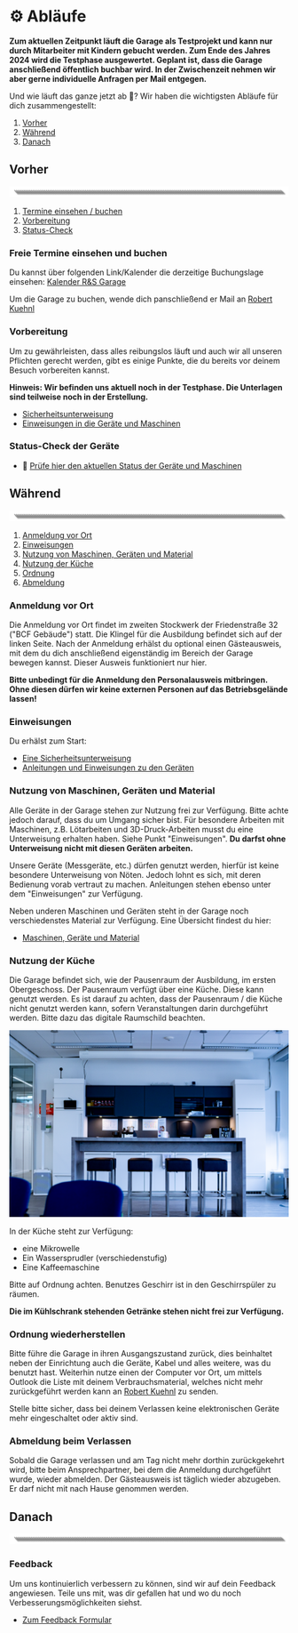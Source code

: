 # ⚙️ Abläufe

**Zum aktuellen Zeitpunkt läuft die Garage als Testprojekt und kann nur durch Mitarbeiter mit Kindern gebucht werden. Zum Ende des Jahres 2024 wird die Testphase ausgewertet. Geplant ist, dass die Garage anschließend öffentlich buchbar wird. In der Zwischenzeit nehmen wir aber gerne individuelle Anfragen per Mail entgegen.**

Und wie läuft das ganze jetzt ab 🤔? Wir haben die wichtigsten Abläufe für dich zusammengestellt:

1. [Vorher](#Vorher)
2. [Während](#Während)
3. [Danach](#Danach) 

## Vorher
![image](https://github.com/Rohde-Schwarz-Garage/.github/blob/main/ressources/graphics/2024_03_13_Trennbanner_GitHub_Grey_Transparent.png?raw=true)

1. [Termine einsehen / buchen](#Freie-Termine-einsehen-und-buchen)
2. [Vorbereitung](#Vorbereitung)
3. [Status-Check](#Status-Check-der-Geräte)

### Freie Termine einsehen und buchen
Du kannst über folgenden Link/Kalender die derzeitige Buchungslage einsehen: [Kalender R&S Garage](https://outlook.live.com/owa/calendar/00000000-0000-0000-0000-000000000000/97575a0f-087c-4ba4-80c1-9fd4bad7214c/cid-3B09161DCF70F723/index.html)

Um die Garage zu buchen, wende dich panschließend er Mail an [Robert Kuehnl](mailto:robert.kuehnl@rohde-schwarz.com)

### Vorbereitung
Um zu gewährleisten, dass alles reibungslos läuft und auch wir all unseren Pflichten gerecht werden, gibt es einige Punkte, die du bereits vor deinem Besuch vorbereiten kannst. 

**Hinweis: Wir befinden uns aktuell noch in der Testphase. Die Unterlagen sind teilweise noch in der Erstellung.**
- [Sicherheitsunterweisung](https://elearning-poc.rohde-schwarz.com/course/view.php?id=5)
- [Einweisungen in die Geräte und Maschinen](https://elearning-poc.rohde-schwarz.com/course/index.php?categoryid=9)

### Status-Check der Geräte

- 🛑 [Prüfe hier den aktuellen Status der Geräte und Maschinen](https://github.com/orgs/Rohde-Schwarz-Garage/discussions/categories/statusmeldungen)

## Während
![image](https://github.com/Rohde-Schwarz-Garage/.github/blob/main/ressources/graphics/2024_03_13_Trennbanner_GitHub_Grey_Transparent.png?raw=true)

1. [Anmeldung vor Ort](#Anmeldung-vor-Ort)
2. [Einweisungen](#Einweisungen)
3. [Nutzung von Maschinen, Geräten und Material](#Nutzung-von-Maschinen-Geräten-und-Material)
4. [Nutzung der Küche](#Nutzung-der-Küche)
5. [Ordnung](#Ordnung-wiederherstellen)
6. [Abmeldung](#Abmeldung-beim-Verlassen)

### Anmeldung vor Ort
Die Anmeldung vor Ort findet im zweiten Stockwerk der Friedenstraße 32 ("BCF Gebäude") statt. Die Klingel für die Ausbildung befindet sich auf der linken Seite. Nach der Anmeldung erhälst du optional einen Gästeausweis, mit dem du dich anschließend eigenständig im Bereich der Garage bewegen kannst. Dieser Ausweis funktioniert nur hier.

**Bitte unbedingt für die Anmeldung den Personalausweis mitbringen. Ohne diesen dürfen wir keine externen Personen auf das Betriebsgelände lassen!**

### Einweisungen
Du erhälst zum Start:
- [Eine Sicherheitsunterweisung](https://elearning-poc.rohde-schwarz.com/course/view.php?id=5) 
- [Anleitungen und Einweisungen zu den Geräten](https://elearning-poc.rohde-schwarz.com/course/index.php?categoryid=9)

### Nutzung von Maschinen, Geräten und Material
Alle Geräte in der Garage stehen zur Nutzung frei zur Verfügung. Bitte achte jedoch darauf, dass du um Umgang sicher bist. Für besondere Arbeiten mit Maschinen, z.B. Lötarbeiten und 3D-Druck-Arbeiten musst du eine Unterweisung erhalten haben. Siehe Punkt "Einweisungen". **Du darfst ohne Unterweisung nicht mit diesen Geräten arbeiten.**

Unsere Geräte (Messgeräte, etc.) dürfen genutzt werden, hierfür ist keine besondere Unterweisung von Nöten. Jedoch lohnt es sich, mit deren Bedienung vorab vertraut zu machen. Anleitungen stehen ebenso unter dem "Einweisungen" zur Verfügung.

Neben underen Maschinen und Geräten steht in der Garage noch verschiedenstes Material zur Verfügung. Eine Übersicht findest du hier:

- [Maschinen, Geräte und Material](/documentation/02_maschinen_geräte_material.md)

### Nutzung der Küche
Die Garage befindet sich, wie der Pausenraum der Ausbildung, im ersten Obergeschoss. Der Pausenraum verfügt über eine Küche. Diese kann genutzt werden. Es ist darauf zu achten, dass der Pausenraum / die Küche nicht genutzt werden kann, sofern Veranstaltungen darin durchgeführt werden. Bitte dazu das digitale Raumschild beachten.

![Kueche](https://github.com/Rohde-Schwarz-Garage/.github/blob/main/ressources/pictures/Garage_Kueche.png?raw=true)

In der Küche steht zur Verfügung:

- eine Mikrowelle
- Ein Wassersprudler (verschiedenstufig)
- Eine Kaffeemaschine

Bitte auf Ordnung achten. Benutzes Geschirr ist in den Geschirrspüler zu räumen.

**Die im Kühlschrank stehenden Getränke stehen nicht frei zur Verfügung.**

### Ordnung wiederherstellen
Bitte führe die Garage in ihren Ausgangszustand zurück, dies beinhaltet neben der Einrichtung auch die Geräte, Kabel und alles weitere, was du benutzt hast. Weiterhin nutze einen der Computer vor Ort, um mittels Outlook die Liste mit deinem Verbrauchsmaterial, welches nicht mehr zurückgeführt werden kann an [Robert Kuehnl](mailto:robert.kuehnl@rohde-schwarz.com) zu senden.

Stelle bitte sicher, dass bei deinem Verlassen keine elektronischen Geräte mehr eingeschaltet oder aktiv sind.

### Abmeldung beim Verlassen
Sobald die Garage verlassen und am Tag nicht mehr dorthin zurückgekehrt wird, bitte beim Ansprechpartner, bei dem die Anmeldung durchgeführt wurde, wieder abmelden. Der Gästeausweis ist täglich wieder abzugeben. Er darf nicht mit nach Hause genommen werden.

## Danach
![image](https://github.com/Rohde-Schwarz-Garage/.github/blob/main/ressources/graphics/2024_03_13_Trennbanner_GitHub_Grey_Transparent.png?raw=true)

### Feedback 
Um uns kontinuierlich verbessern zu können, sind wir auf dein Feedback angewiesen. Teile uns mit, was dir gefallen hat und wo du noch Verbesserungsmöglichkeiten siehst.

- [Zum Feedback Formular](https://elearning-poc.rohde-schwarz.com/course/view.php?id=6)
